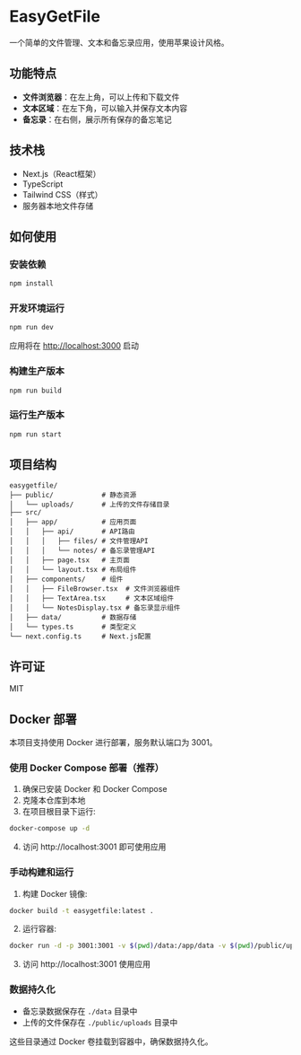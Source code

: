 # EasyGetFile

一个简单的文件管理、文本和备忘录应用，使用苹果设计风格。

## 功能特点

- **文件浏览器**：在左上角，可以上传和下载文件
- **文本区域**：在左下角，可以输入并保存文本内容
- **备忘录**：在右侧，展示所有保存的备忘笔记

## 技术栈

- Next.js（React框架）
- TypeScript 
- Tailwind CSS（样式）
- 服务器本地文件存储

## 如何使用

### 安装依赖

```bash
npm install
```

### 开发环境运行

```bash
npm run dev
```

应用将在 [http://localhost:3000](http://localhost:3000) 启动

### 构建生产版本

```bash
npm run build
```

### 运行生产版本

```bash
npm run start
```

## 项目结构

```
easygetfile/
├── public/            # 静态资源
│   └── uploads/       # 上传的文件存储目录
├── src/
│   ├── app/           # 应用页面
│   │   ├── api/       # API路由
│   │   │   ├── files/ # 文件管理API
│   │   │   └── notes/ # 备忘录管理API
│   │   ├── page.tsx   # 主页面
│   │   └── layout.tsx # 布局组件
│   ├── components/    # 组件
│   │   ├── FileBrowser.tsx  # 文件浏览器组件
│   │   ├── TextArea.tsx     # 文本区域组件
│   │   └── NotesDisplay.tsx # 备忘录显示组件
│   ├── data/          # 数据存储
│   └── types.ts       # 类型定义
└── next.config.ts     # Next.js配置
```

## 许可证

MIT

## Docker 部署

本项目支持使用 Docker 进行部署，服务默认端口为 3001。

### 使用 Docker Compose 部署（推荐）

1. 确保已安装 Docker 和 Docker Compose
2. 克隆本仓库到本地
3. 在项目根目录下运行:

```bash
docker-compose up -d
```

4. 访问 http://localhost:3001 即可使用应用

### 手动构建和运行

1. 构建 Docker 镜像:

```bash
docker build -t easygetfile:latest .
```

2. 运行容器:

```bash
docker run -d -p 3001:3001 -v $(pwd)/data:/app/data -v $(pwd)/public/uploads:/app/public/uploads --name easygetfile easygetfile:latest
```

3. 访问 http://localhost:3001 使用应用

### 数据持久化

- 备忘录数据保存在 `./data` 目录中
- 上传的文件保存在 `./public/uploads` 目录中

这些目录通过 Docker 卷挂载到容器中，确保数据持久化。

